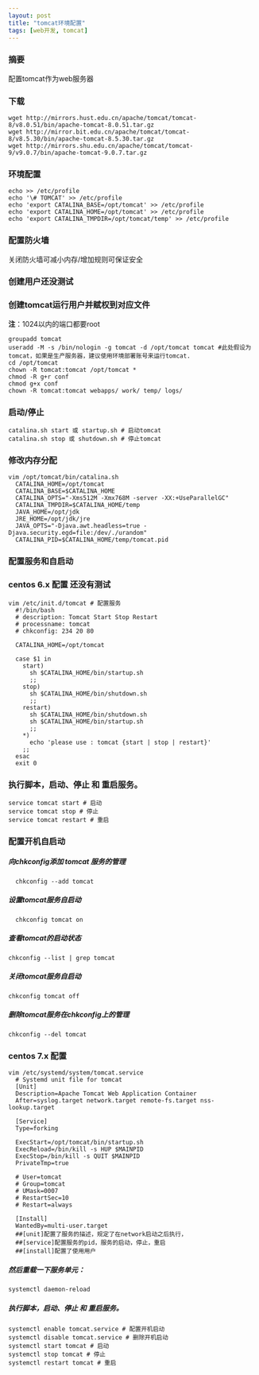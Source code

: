 ```yaml
---
layout: post
title: "tomcat环境配置"
tags: [web开发, tomcat]
---
```

### 摘要
配置tomcat作为web服务器
<!--excerpt-->
### 下载
```shell
wget http://mirrors.hust.edu.cn/apache/tomcat/tomcat-8/v8.0.51/bin/apache-tomcat-8.0.51.tar.gz
wget http://mirror.bit.edu.cn/apache/tomcat/tomcat-8/v8.5.30/bin/apache-tomcat-8.5.30.tar.gz
wget http://mirrors.shu.edu.cn/apache/tomcat/tomcat-9/v9.0.7/bin/apache-tomcat-9.0.7.tar.gz
```
### 环境配置
```shell
echo >> /etc/profile
echo '\# TOMCAT' >> /etc/profile
echo 'export CATALINA_BASE=/opt/tomcat' >> /etc/profile
echo 'export CATALINA_HOME=/opt/tomcat' >> /etc/profile
echo 'export CATALINA_TMPDIR=/opt/tomcat/temp' >> /etc/profile
```
### 配置防火墙
关闭防火墙可减小内存/增加规则可保证安全
### 创建用户还没测试
### 创建tomcat运行用户并赋权到对应文件 
**注**：1024以内的端口都要root
```shell
groupadd tomcat
useradd -M -s /bin/nologin -g tomcat -d /opt/tomcat tomcat #此处假设为tomcat，如果是生产服务器，建议使用环境部署账号来运行tomcat.
cd /opt/tomcat
chown -R tomcat:tomcat /opt/tomcat *
chmod -R g+r conf
chmod g+x conf
chown -R tomcat:tomcat webapps/ work/ temp/ logs/
```
### 启动/停止
```shell
catalina.sh start 或 startup.sh # 启动tomcat
catalina.sh stop 或 shutdown.sh # 停止tomcat
```
### 修改内存分配
```shell
vim /opt/tomcat/bin/catalina.sh
  CATALINA_HOME=/opt/tomcat
  CATALINA_BASE=$CATALINA_HOME
  CATALINA_OPTS="-Xms512M -Xmx768M -server -XX:+UseParallelGC"
  CATALINA_TMPDIR=$CATALINA_HOME/temp
  JAVA_HOME=/opt/jdk
  JRE_HOME=/opt/jdk/jre
  JAVA_OPTS="-Djava.awt.headless=true -Djava.security.egd=file:/dev/./urandom"
  CATALINA_PID=$CATALINA_HOME/temp/tomcat.pid
```
### 配置服务和自启动
### centos 6.x 配置 还没有测试
```shell
vim /etc/init.d/tomcat # 配置服务
  #!/bin/bash
  # description: Tomcat Start Stop Restart
  # processname: tomcat
  # chkconfig: 234 20 80

  CATALINA_HOME=/opt/tomcat

  case $1 in
    start)
      sh $CATALINA_HOME/bin/startup.sh
      ;;
    stop)
      sh $CATALINA_HOME/bin/shutdown.sh
      ;;
    restart)
      sh $CATALINA_HOME/bin/shutdown.sh
      sh $CATALINA_HOME/bin/startup.sh
      ;;
    *)
      echo 'please use : tomcat {start | stop | restart}'
    ;;
  esac
  exit 0
```
### 执行脚本，启动、停止 和 重启服务。
```shell
service tomcat start # 启动
service tomcat stop # 停止
service tomcat restart # 重启
```
### 配置开机自启动
##### 向chkconfig添加 tomcat 服务的管理
```shell
  chkconfig --add tomcat
```
##### 设置tomcat服务自启动
```shell
  chkconfig tomcat on
```
##### 查看tomcat的启动状态
```shell
chkconfig --list | grep tomcat
```
##### 关闭tomcat服务自启动
```shell
chkconfig tomcat off
```
##### 删除tomcat服务在chkconfig上的管理
```shell
chkconfig --del tomcat
```
### centos 7.x 配置
```shell
vim /etc/systemd/system/tomcat.service
  # Systemd unit file for tomcat
  [Unit]
  Description=Apache Tomcat Web Application Container
  After=syslog.target network.target remote-fs.target nss-lookup.target

  [Service]
  Type=forking

  ExecStart=/opt/tomcat/bin/startup.sh
  ExecReload=/bin/kill -s HUP $MAINPID
  ExecStop=/bin/kill -s QUIT $MAINPID
  PrivateTmp=true

  # User=tomcat
  # Group=tomcat
  # UMask=0007
  # RestartSec=10
  # Restart=always

  [Install]
  WantedBy=multi-user.target
  ##[unit]配置了服务的描述，规定了在network启动之后执行，
  ##[service]配置服务的pid，服务的启动，停止，重启
  ##[install]配置了使用用户
```
##### 然后重载一下服务单元：
```shell
systemctl daemon-reload
```
##### 执行脚本，启动、停止 和 重启服务。
```shell
systemctl enable tomcat.service # 配置开机启动
systemctl disable tomcat.service # 删除开机启动
systemctl start tomcat # 启动
systemctl stop tomcat # 停止
systemctl restart tomcat # 重启
```
